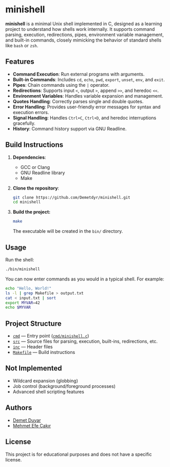 # minishell

**minishell** is a minimal Unix shell implemented in C, designed as a learning project to understand how shells work internally. It supports command parsing, execution, redirections, pipes, environment variable management, and built-in commands, closely mimicking the behavior of standard shells like `bash` or `zsh`.

## Features

- **Command Execution**: Run external programs with arguments.
- **Built-in Commands**: Includes `cd`, `echo`, `pwd`, `export`, `unset`, `env`, and `exit`.
- **Pipes**: Chain commands using the `|` operator.
- **Redirections**: Supports input `<`, output `>`, append `>>`, and heredoc `<<`.
- **Environment Variables**: Handles variable expansion and management.
- **Quotes Handling**: Correctly parses single and double quotes.
- **Error Handling**: Provides user-friendly error messages for syntax and execution errors.
- **Signal Handling**: Handles `Ctrl+C`, `Ctrl+D`, and heredoc interruptions gracefully.
- **History**: Command history support via GNU Readline.

## Build Instructions

1. **Dependencies**:  
   - GCC or Clang
   - GNU Readline library
   - Make

2. **Clone the repository**:
   ```sh
   git clone https://github.com/Demetdyr/minishell.git
   cd minishell
   ```

3. **Build the project:**
   ```sh
   make
   ```

   The executable will be created in the `bin/` directory.

## Usage

Run the shell:
```sh
./bin/minishell
```

You can now enter commands as you would in a typical shell. For example:
```sh
echo "Hello, World!"
ls -l | grep Makefile > output.txt
cat < input.txt | sort
export MYVAR=42
echo $MYVAR
```

## Project Structure

- [`cmd`](cmd ) — Entry point ([`cmd/minishell.c`](cmd/minishell.c ))
- [`src`](src ) — Source files for parsing, execution, built-ins, redirections, etc.
- [`inc`](inc ) — Header files
- [`Makefile`](Makefile ) — Build instructions

## Not Implemented

- Wildcard expansion (globbing)
- Job control (background/foreground processes)
- Advanced shell scripting features

## Authors

- [Demet Duyar](https://github.com/Demetdyr)
- [Mehmet Efe Çakır](https://github.com/Efe-MEC)

## License

This project is for educational purposes and does not have a specific license.